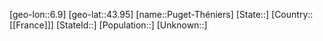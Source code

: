 ﻿---
location: [43.95,6.9]
type: City
tags:
- geo/City


SpocWebEntityId: 33545
isDeleted: false
confidential: public

---
[geo-lon::6.9]
[geo-lat::43.95]
[name::Puget-Théniers]
[State::]
[Country::[[France]]]
[StateId::]
[Population::]
[Unknown::]

